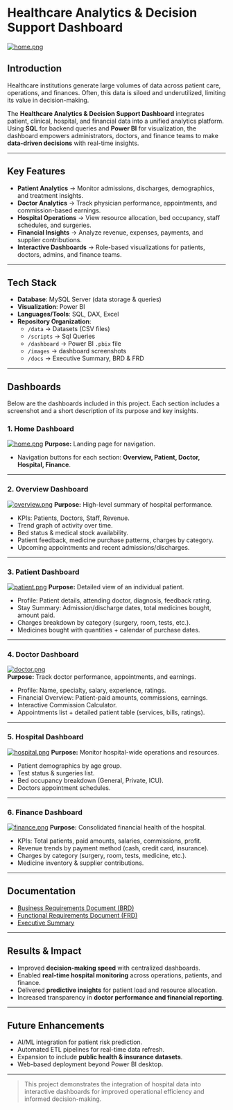 # Healthcare Analytics & Decision Support Dashboard  
[![home.png](https://i.postimg.cc/qqwXCzQ5/home.png)](https://postimg.cc/9w4q6X6d) 
## Introduction  
Healthcare institutions generate large volumes of data across patient care, operations, and finances. Often, this data is siloed and underutilized, limiting its value in decision-making.  

The **Healthcare Analytics & Decision Support Dashboard** integrates patient, clinical, hospital, and financial data into a unified analytics platform. Using **SQL** for backend queries and **Power BI** for visualization, the dashboard empowers administrators, doctors, and finance teams to make **data-driven decisions** with real-time insights.  

---

## Key Features  
- **Patient Analytics** → Monitor admissions, discharges, demographics, and treatment insights.  
- **Doctor Analytics** → Track physician performance, appointments, and commission-based earnings.  
- **Hospital Operations** → View resource allocation, bed occupancy, staff schedules, and surgeries.  
- **Financial Insights** → Analyze revenue, expenses, payments, and supplier contributions.  
- **Interactive Dashboards** → Role-based visualizations for patients, doctors, admins, and finance teams.  

---

## Tech Stack  
- **Database**: MySQL Server (data storage & queries)  
- **Visualization**: Power BI  
- **Languages/Tools**: SQL, DAX, Excel  
- **Repository Organization**:  
  - `/data` → Datasets (CSV files)  
  - `/scripts` → Sql Queries  
  - `/dashboard` → Power BI `.pbix` file
  - `/images` → dashboard screenshots  
  - `/docs` → Executive Summary, BRD & FRD

---

## Dashboards  

Below are the dashboards included in this project. Each section includes a screenshot and a short description of its purpose and key insights.  

### 1. Home Dashboard  
[![home.png](https://i.postimg.cc/qqwXCzQ5/home.png)](https://postimg.cc/9w4q6X6d) 
**Purpose:** Landing page for navigation.   
- Navigation buttons for each section: **Overview, Patient, Doctor, Hospital, Finance**.  

---

### 2. Overview Dashboard  
[![overview.png](https://i.postimg.cc/Wp71JM61/overview.png)](https://postimg.cc/xqc2wN4w)
**Purpose:** High-level summary of hospital performance.  
- KPIs: Patients, Doctors, Staff, Revenue.  
- Trend graph of activity over time.  
- Bed status & medical stock availability.  
- Patient feedback, medicine purchase patterns, charges by category.  
- Upcoming appointments and recent admissions/discharges.  

---

### 3. Patient Dashboard  
[![patient.png](https://i.postimg.cc/QdJ98R46/patient.png)](https://postimg.cc/ZW0KjDh3) 
**Purpose:** Detailed view of an individual patient.  
- Profile: Patient details, attending doctor, diagnosis, feedback rating.  
- Stay Summary: Admission/discharge dates, total medicines bought, amount paid.  
- Charges breakdown by category (surgery, room, tests, etc.).  
- Medicines bought with quantities + calendar of purchase dates.  

---

### 4. Doctor Dashboard  
[![doctor.png](https://i.postimg.cc/KYcNx7NB/doctor.png)](https://postimg.cc/YvVgxWTC)  
**Purpose:** Track doctor performance, appointments, and earnings.  
- Profile: Name, specialty, salary, experience, ratings.  
- Financial Overview: Patient-paid amounts, commissions, earnings.  
- Interactive Commission Calculator.  
- Appointments list + detailed patient table (services, bills, ratings).  

---

### 5. Hospital Dashboard  
[![hospital.png](https://i.postimg.cc/13VSM66F/hospital.png)](https://postimg.cc/v4yCZ408) 
**Purpose:** Monitor hospital-wide operations and resources.  
- Patient demographics by age group.  
- Test status & surgeries list.  
- Bed occupancy breakdown (General, Private, ICU).  
- Doctors appointment schedules.  

---

### 6. Finance Dashboard  
[![finance.png](https://i.postimg.cc/c48kbc9f/finance.png)](https://postimg.cc/SJkGXcpK) 
**Purpose:** Consolidated financial health of the hospital.  
- KPIs: Total patients, paid amounts, salaries, commissions, profit.  
- Revenue trends by payment method (cash, credit card, insurance).  
- Charges by category (surgery, room, tests, medicine, etc.).  
- Medicine inventory & supplier contributions.  

---

## Documentation  
- [Business Requirements Document (BRD)](docs/BRD.pdf)  
- [Functional Requirements Document (FRD)](docs/FRD.pdf)  
- [Executive Summary](docs/Executive_Summary.pdf)

---

## Results & Impact  
- Improved **decision-making speed** with centralized dashboards.  
- Enabled **real-time hospital monitoring** across operations, patients, and finance.  
- Delivered **predictive insights** for patient load and resource allocation.  
- Increased transparency in **doctor performance and financial reporting**.  

---

## Future Enhancements  
- AI/ML integration for patient risk prediction.  
- Automated ETL pipelines for real-time data refresh.  
- Expansion to include **public health & insurance datasets**.  
- Web-based deployment beyond Power BI desktop.  

---

> This project demonstrates the integration of hospital data into interactive dashboards for improved operational efficiency and informed decision-making.
